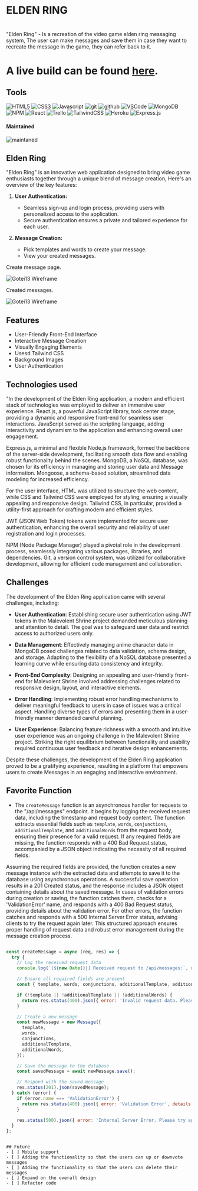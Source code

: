 
# ELDEN RING

# 

"Elden Ring" - Is a recreation of the video game elden ring messaging system, The user can make messages and save them in case they want to recreate the message in the game, they can refer back to it.

# A live build can be found [here](https://elden-ring-e8545a34e7a5.herokuapp.com/).

## Tools

![HTML5](https://img.shields.io/badge/html5-%23E34F26.svg?style=for-the-badge&logo=html5&logoColor=white)
![CSS3](https://img.shields.io/badge/css3-%231572B6.svg?style=for-the-badge&logo=css3&logoColor=white)
![Javascript](https://img.shields.io/badge/JavaScript-F7DF1E?style=for-the-badge&logo=javascript&logoColor=black)
![git](https://img.shields.io/badge/GIT-E44C30?style=for-the-badge&logo=git&logoColor=white)
![github](https://img.shields.io/badge/GitHub-100000?style=for-the-badge&logo=github&logoColor=white)
![VSCode](https://img.shields.io/badge/Visual_Studio_Code-0078D4?style=for-the-badge&logo=visual%20studio%20code&logoColor=white)
![MongoDB](https://img.shields.io/badge/MongoDB-4EA94B?style=for-the-badge&logo=mongodb&logoColor=white)
![NPM](https://img.shields.io/badge/npm-CB3837?style=for-the-badge&logo=npm&logoColor=white)
![React](https://img.shields.io/badge/react-%2320232a.svg?style=for-the-badge&logo=react&logoColor=%2361DAFB)
![Trello](https://img.shields.io/badge/Trello-%23026AA7.svg?style=for-the-badge&logo=Trello&logoColor=white)
![TailwindCSS](https://img.shields.io/badge/tailwindcss-%2338B2AC.svg?style=for-the-badge&logo=tailwind-css&logoColor=white)
![Heroku](https://img.shields.io/badge/heroku-%23430098.svg?style=for-the-badge&logo=heroku&logoColor=white)
![Express.js](https://img.shields.io/badge/express.js-%23404d59.svg?style=for-the-badge&logo=express&logoColor=%2361DAFB)

#### Maintained
![maintaned](https://img.shields.io/badge/Maintained%3F-yes-green.svg)

## Elden Ring

"Elden Ring" is an innovative web application designed to bring video game enthusiasts together through a unique blend of message creation, Here's an overview of the key features:

1. **User Authentication:**
   - Seamless sign-up and login process, providing users with personalized access to the application.
   - Secure authentication ensures a private and tailored experience for each user.

2. **Message Creation:**
   - Pick templates and words to create your message.
   - View your created messages.







Create message page.

![Gotei13 Wireframe](/public/images/elden-ring-message.png)

Created messages.

![Gotei13 Wireframe](/public/images/er-messages.png)


## Features
- User-Friendly Front-End Interface
- Interactive Message Creation
- Visually Engaging Elements
- Usesd Tailwind CSS
- Background Images
- User Authentication 

## Technologies used

"In the development of the Elden Ring application, a modern and efficient stack of technologies was employed to deliver an immersive user experience. React.js, a powerful JavaScript library, took center stage, providing a dynamic and responsive front-end for seamless user interactions. JavaScript served as the scripting language, adding interactivity and dynamism to the application and enhancing overall user engagement.

Express.js, a minimal and flexible Node.js framework, formed the backbone of the server-side development, facilitating smooth data flow and enabling robust functionality behind the scenes. MongoDB, a NoSQL database, was chosen for its efficiency in managing and storing user data and Message information. Mongoose, a schema-based solution, streamlined data modeling for increased efficiency.

For the user interface, HTML was utilized to structure the web content, while CSS and Tailwind CSS were employed for styling, ensuring a visually appealing and responsive design. Tailwind CSS, in particular, provided a utility-first approach for crafting modern and efficient styles.

JWT (JSON Web Token) tokens were implemented for secure user authentication, enhancing the overall security and reliability of user registration and login processes.

NPM (Node Package Manager) played a pivotal role in the development process, seamlessly integrating various packages, libraries, and dependencies. Git, a version control system, was utilized for collaborative development, allowing for efficient code management and collaboration.


## Challenges

The development of the Elden Ring application came with several challenges, including:

- **User Authentication**: Establishing secure user authentication using JWT tokens in the Malevolent Shrine project demanded meticulous planning and attention to detail. The goal was to safeguard user data and restrict access to authorized users only.

- **Data Management**: Effectively managing anime character data in MongoDB posed challenges related to data validation, schema design, and storage. Adapting to the flexibility of a NoSQL database presented a learning curve while ensuring data consistency and integrity.

- **Front-End Complexity**: Designing an appealing and user-friendly front-end for Malevolent Shrine involved addressing challenges related to responsive design, layout, and interactive elements. 

- **Error Handling**: Implementing robust error handling mechanisms to deliver meaningful feedback to users in case of issues was a critical aspect. Handling diverse types of errors and presenting them in a user-friendly manner demanded careful planning.

- **User Experience**: Balancing feature richness with a smooth and intuitive user experience was an ongoing challenge in the Malevolent Shrine project. Striking the right equilibrium between functionality and usability required continuous user feedback and iterative design enhancements.

Despite these challenges, the development of the Elden Ring application proved to be a gratifying experience, resulting in a platform that empowers users to create Messages in an engaging and interactive environment.

## Favorite Function
- The `createMessage` function is an asynchronous handler for requests to the "/api/messages" endpoint. It begins by logging the received request data, including the timestamp and request body content. The function extracts essential fields such as `template`, `words`, `conjunctions`, `additionalTemplate`, and `additionalWords` from the request body, ensuring their presence for a valid request. If any required fields are missing, the function responds with a 400 Bad Request status, accompanied by a JSON object indicating the necessity of all required fields.

Assuming the required fields are provided, the function creates a new message instance with the extracted data and attempts to save it to the database using asynchronous operations. A successful save operation results in a 201 Created status, and the response includes a JSON object containing details about the saved message. In cases of validation errors during creation or saving, the function catches them, checks for a 'ValidationError' name, and responds with a 400 Bad Request status, providing details about the validation error. For other errors, the function catches and responds with a 500 Internal Server Error status, advising clients to try the request again later. This structured approach ensures proper handling of request data and robust error management during the message creation process.



```js

const createMessage = async (req, res) => {
  try {
    // Log the received request data
    console.log(`[${new Date()}] Received request to /api/messages:`, req.body);

    // Ensure all required fields are present
    const { template, words, conjunctions, additionalTemplate, additionalWords } = req.body;

    if (!template || !additionalTemplate || !additionalWords) {
      return res.status(400).json({ error: 'Invalid request data. Please provide all required fields.' });
    }

    // Create a new message
    const newMessage = new Message({
      template,
      words,
      conjunctions,
      additionalTemplate,
      additionalWords,
    });

    // Save the message to the database
    const savedMessage = await newMessage.save();

    // Respond with the saved message
    res.status(201).json(savedMessage);
  } catch (error) {
    if (error.name === 'ValidationError') {
      return res.status(400).json({ error: 'Validation Error', details: error.errors });
    }

    res.status(500).json({ error: 'Internal Server Error. Please try again later.' });
  }
};
```


```

## Future
- [ ] Mobile support
- [ ] Adding the functionality so that the users can up or downvote messages
- [ ] Adding the functionality so that the users can delete their messages 
- [ ] Expand on the overall design
- [ ] Refactor code 



